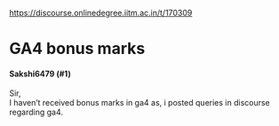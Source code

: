 https://discourse.onlinedegree.iitm.ac.in/t/170309

<html><head><meta charset='utf-8'><title>GA4 bonus marks</title></head><body>
<h1>GA4 bonus marks</h1>
<h4>Sakshi6479 (#1)</h4>
<p>Sir,<br/>
I haven’t received bonus marks in ga4 as, i posted queries in discourse regarding ga4.